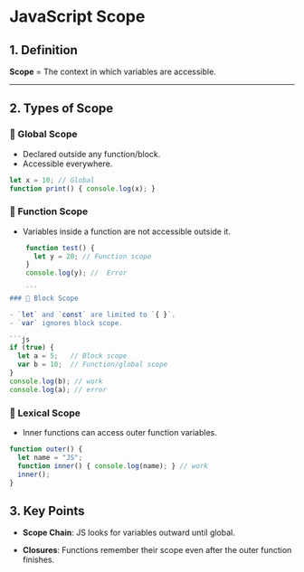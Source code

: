 # JavaScript Scope

## 1. Definition
**Scope** = The context in which variables are accessible.

---

## 2. Types of Scope
### 🔹 Global Scope
- Declared outside any function/block.
- Accessible everywhere.

```js
let x = 10; // Global
function print() { console.log(x); } 

```
### 🔹 Function Scope

- Variables inside a function are not accessible outside it.

```js
	function test() {
	  let y = 20; // Function scope
	}
	console.log(y); //  Error
	
	```
### 🔹 Block Scope

- `let` and `const` are limited to `{ }`.
- `var` ignores block scope.

```js
if (true) {
  let a = 5;   // Block scope
  var b = 10;  // Function/global scope
}
console.log(b); // work
console.log(a); // error

```
### 🔹 Lexical Scope

- Inner functions can access outer function variables.

```js
function outer() {
  let name = "JS";
  function inner() { console.log(name); } // work
  inner();
}

```

## 3. Key Points

- **Scope Chain**: JS looks for variables outward until global.
    
- **Closures**: Functions remember their scope even after the outer function finishes.